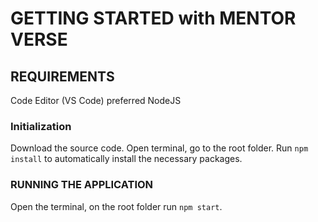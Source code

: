 # GETTING STARTED with MENTOR VERSE

## REQUIREMENTS
Code Editor (VS Code) preferred
NodeJS

### Initialization
Download the source code.
Open terminal, go to the root folder.
Run `npm install` to automatically install the necessary packages.

### RUNNING THE APPLICATION
Open the terminal, on the root folder run `npm start`.


